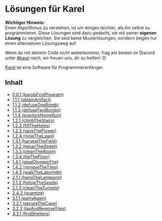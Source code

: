# Lösungen für Karel

**Wichtiger Hinweis:**  
Einen Algorithmus zu verstehen, ist um einiges leichter, als ihn selbst zu programmieren. Diese Lösungen sind dazu gedacht,
sie mit seiner **eigenen Lösung** zu vergleichen. Sie sind keine Musterlösungen, sondern zeigen nur einen alternativen
Lösungsweg auf.

Wenn du mit deinem Code nicht weiterkommst, frag am besten im Discord unter [#karel](https://discord.gg/steenfatt) nach, wir freuen uns, dir zu helfen! :wink:

[Karel](https://github.com/fredoverflow/karel) ist eine Software für Programmieranfänger.

## Inhalt
  - [0.0.1 (karolsFirstProgram)](./solutions/0.0.1%20karolsFirstProgram)
  - [1.1.1 (obtainArtifact)](./solutions/1.1.1%20obtainArtifact)
  - [1.1.2 (defuseOneBomb)](./solutions/1.1.2%20defuseOneBomb)
  - [1.1.3 (defuseTwoBombs)](./solutions/1.1.3%20defuseTwoBombs)
  - [1.1.4 (practiceHomeRun)](./solutions/1.1.4%20practiceHomeRun)
  - [1.2.1 (climbTheStairs)](./solutions/1.2.1%20climbTheStairs)
  - [1.2.2 (fillTheHoles)](./solutions/1.2.2%20fillTheHoles)
  - [1.2.3 (saveTheFlower)](./solutions/1.2.3%20saveTheFlower)
  - [1.2.4 (mowTheLawn)](./solutions/1.2.4%20mowTheLawn)
  - [1.3.1 (harvestTheField)](./solutions/1.3.1%20harvestTheField)
  - [1.3.2 (repairTheStreet)](./solutions/1.3.2%20repairTheStreet)
  - [1.3.3 (cleanTheRoom)](./solutions/1.3.3%20cleanTheRoom)
  - [1.3.4 (tileTheFloor)](./solutions/1.3.4%20tileTheFloor)
  - [1.4.1 (stealOlympicFire)](./solutions/1.4.1%20stealOlympicFire)
  - [1.4.2 (removeTheTiles)](./solutions/1.4.2%20removeTheTiles)
  - [1.4.3 (walkTheLabyrinth)](./solutions/1.4.3%20walkTheLabyrinth)
  - [2.1.1 (hangTheLampions)](./solutions/2.1.1%20hangTheLampions)
  - [2.1.2 (followTheSeeds)](./solutions/2.1.2%20followTheSeeds)
  - [2.1.3 (cleanTheTunnels)](./solutions/2.1.3%20cleanTheTunnels)
  - [2.4.2 (quantize)](./solutions/2.4.2%20quantize)
  - [3.1.1 (partyAgain)](./solutions/3.1.1%20partyAgain)
  - [3.2.1 (secureTheCave)](./solutions/3.2.1%20secureTheCave)
  - [3.2.2 (layAndRemoveTiles)](./solutions/3.2.2%20layAndRemoveTiles)
  - [3.3.1 (findShelters)](./solutions/3.3.1%20findShelters)
